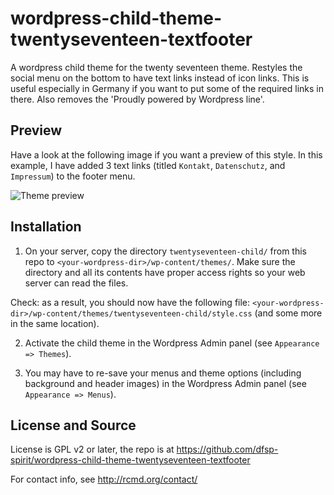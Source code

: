 # wordpress-child-theme-twentyseventeen-textfooter
A wordpress child theme for the twenty seventeen theme. Restyles the social menu on the bottom to have text links instead of icon links. This is useful especially in Germany if you want to put some of the required links in there. Also removes the 'Proudly powered by Wordpress line'.


## Preview

Have a look at the following image if you want a preview of this style. In this example, I have added 3 text links (titled `Kontakt`, `Datenschutz`, and `Impressum`) to the footer menu.

![Theme preview](https://github.com/dfsp-spirit/wordpress-child-theme-twentyseventeen-textfooter/blob/master/preview_twentyseven_child_theme_text_footer_menu.jpg)

## Installation

1) On your server, copy the directory `twentyseventeen-child/` from this repo to `<your-wordpress-dir>/wp-content/themes/`. Make sure the directory and all its contents have proper access rights so your web server can read the files.

Check: as a result, you should now have the following file: `<your-wordpress-dir>/wp-content/themes/twentyseventeen-child/style.css` (and some more in the same location).

2) Activate the child theme in the Wordpress Admin panel (see `Appearance => Themes`).

3) You may have to re-save your menus and theme options (including background and header images) in the Wordpress Admin panel (see `Appearance => Menus`).

## License and Source

License is GPL v2 or later, the repo is at https://github.com/dfsp-spirit/wordpress-child-theme-twentyseventeen-textfooter

For contact info, see http://rcmd.org/contact/


